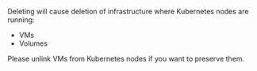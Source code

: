 Deleting will cause deletion of infrastructure where Kubernetes nodes are running:

- VMs
- Volumes

Please unlink VMs from Kubernetes nodes if you want to preserve them.

